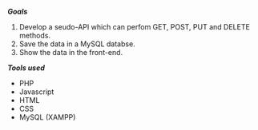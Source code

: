 ***Goals***
1. Develop a seudo-API which can perfom GET, POST, PUT and DELETE methods.
2. Save the data in a MySQL databse.
3. Show the data in the front-end.

***Tools used***
- PHP
- Javascript
- HTML
- CSS
- MySQL (XAMPP)
